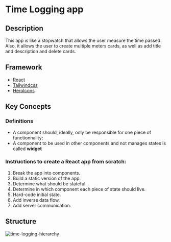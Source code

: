 # Time Logging app

## Description
This app is like a stopwatch that allows the user measure the time passed. Also, it allows the user to create multiple meters cards, as well as add title and description and delete cards.

## Framework
 - [React](https://pt-br.reactjs.org/)
 - [Tailwindcss](https://tailwindcss.com/)
 - [HeroIcons](https://heroicons.com/)

## Key Concepts

### Definitions
- A component should, ideally, only be responsible for one piece of functionnality;
- A component to be used in other components and not manages states is called **widget**

### Instructions to create a React app from scratch:
1. Break the app into components.
2. Build a static version of the app.
3. Determine what should be stateful.
4. Determine in which component each piece of state should live.
5. Hard-code initial state.
6. Add inverse data flow.
7. Add server communication.

## Structure
![time-logging-hierarchy](https://user-images.githubusercontent.com/46873546/195222043-d3685a36-1159-4eba-8980-cbdf72d41250.png)

